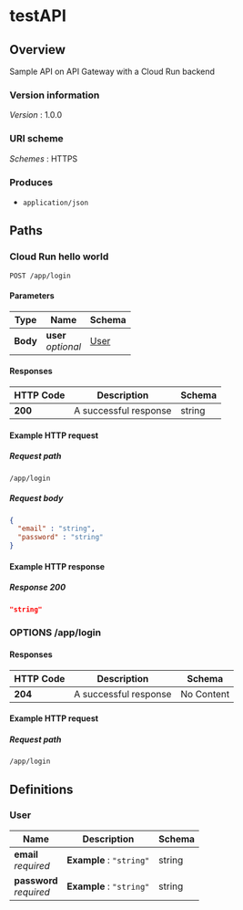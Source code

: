 # testAPI


<a name="overview"></a>
## Overview
Sample API on API Gateway with a Cloud Run backend


### Version information
*Version* : 1.0.0


### URI scheme
*Schemes* : HTTPS


### Produces

* `application/json`




<a name="paths"></a>
## Paths

<a name="hello"></a>
### Cloud Run hello world
```
POST /app/login
```


#### Parameters

|Type|Name|Schema|
|---|---|---|
|**Body**|**user**  <br>*optional*|[User](#user)|


#### Responses

|HTTP Code|Description|Schema|
|---|---|---|
|**200**|A successful response|string|


#### Example HTTP request

##### Request path
```
/app/login
```


##### Request body
```json
{
  "email" : "string",
  "password" : "string"
}
```


#### Example HTTP response

##### Response 200
```json
"string"
```


<a name="corshelloworld"></a>
### OPTIONS /app/login

#### Responses

|HTTP Code|Description|Schema|
|---|---|---|
|**204**|A successful response|No Content|


#### Example HTTP request

##### Request path
```
/app/login
```




<a name="definitions"></a>
## Definitions

<a name="user"></a>
### User

|Name|Description|Schema|
|---|---|---|
|**email**  <br>*required*|**Example** : `"string"`|string|
|**password**  <br>*required*|**Example** : `"string"`|string|





